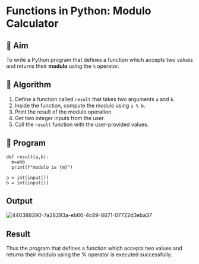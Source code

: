 # Functions in Python: Modulo Calculator

## 🎯 Aim
To write a Python program that defines a function which accepts two values and returns their **modulo** using the `%` operator.

## 🧠 Algorithm
1. Define a function called `result` that takes two arguments `a` and `b`.
2. Inside the function, compute the modulo using `a % b`.
3. Print the result of the modulo operation.
4. Get two integer inputs from the user.
5. Call the `result` function with the user-provided values.

## 🧾 Program
```
def result(a,b):
  m=a%b 
  print(f"modulo is {m}")
 
a = int(input()) 
b = int(input())
```

## Output
![440388290-7a28293a-eb66-4c89-8871-07722d3eba37](https://github.com/user-attachments/assets/bb6584e8-775e-431b-809a-f3d5cb28c48f)

## Result
Thus the program that defines a function which accepts two values and returns their modulo using the % operator is executed successfully.
